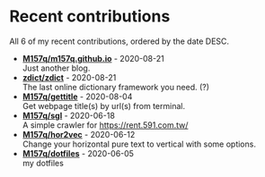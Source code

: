 # Recent contributions

All <!-- recent_contributions_count starts -->6<!-- recent_contributions_count ends --> of my recent contributions, ordered by the date DESC.

<!-- recent_contributions starts -->
* **[M157q/m157q.github.io](https://github.com/M157q/m157q.github.io)** - 2020-08-21
<br>Just another blog.
* **[zdict/zdict](https://github.com/zdict/zdict)** - 2020-08-21
<br>The last online dictionary framework you need. (?)
* **[M157q/gettitle](https://github.com/M157q/gettitle)** - 2020-08-04
<br>Get webpage title(s) by url(s) from terminal.
* **[M157q/sgl](https://github.com/M157q/sgl)** - 2020-06-18
<br>A simple crawler for https://rent.591.com.tw/
* **[M157q/hor2vec](https://github.com/M157q/hor2vec)** - 2020-06-12
<br>Change your horizontal pure text to vertical with some options.
* **[M157q/dotfiles](https://github.com/M157q/dotfiles)** - 2020-06-05
<br>my dotfiles
<!-- recent_contributions ends -->
